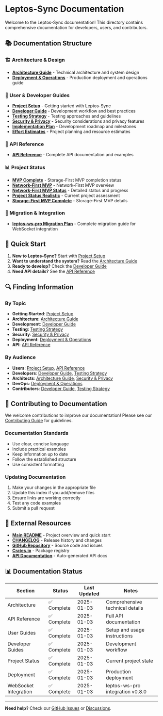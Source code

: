 # Leptos-Sync Documentation

Welcome to the Leptos-Sync documentation! This directory contains comprehensive documentation for developers, users, and contributors.

## 📚 Documentation Structure

### 🏗️ Architecture & Design
- **[Architecture Guide](architecture.md)** - Technical architecture and system design
- **[Deployment & Operations](deployment-operations.md)** - Production deployment and operations guide

### 📖 User & Developer Guides
- **[Project Setup](guides/project-setup.md)** - Getting started with Leptos-Sync
- **[Developer Guide](guides/developer-guide.md)** - Development workflow and best practices
- **[Testing Strategy](guides/testing-strategy.md)** - Testing approaches and guidelines
- **[Security & Privacy](guides/security-privacy.md)** - Security considerations and privacy features
- **[Implementation Plan](guides/implementation-plan.md)** - Development roadmap and milestones
- **[Effort Estimates](guides/effort-estimates.md)** - Project planning and resource estimates

### 🔌 API Reference
- **[API Reference](api/api-reference.md)** - Complete API documentation and examples

### 📊 Project Status
- **[MVP Complete](status/MVP_COMPLETE.md)** - Storage-First MVP completion status
- **[Network-First MVP](status/NETWORK_FIRST_MVP_README.md)** - Network-First MVP overview
- **[Network-First MVP Status](status/NETWORK_FIRST_MVP_STATUS.md)** - Detailed status and progress
- **[Project Status Realistic](status/PROJECT_STATUS_REALISTIC.md)** - Current project assessment
- **[Storage-First MVP Complete](status/STORAGE_FIRST_MVP_COMPLETE.md)** - Storage-First MVP details

### 🔄 Migration & Integration
- **[leptos-ws-pro Migration Plan](LEPTOS_WS_PRO_MIGRATION_PLAN.md)** - Complete migration guide for WebSocket integration

## 🚀 Quick Start

1. **New to Leptos-Sync?** Start with [Project Setup](guides/project-setup.md)
2. **Want to understand the system?** Read the [Architecture Guide](architecture.md)
3. **Ready to develop?** Check the [Developer Guide](guides/developer-guide.md)
4. **Need API details?** See the [API Reference](api/api-reference.md)

## 🔍 Finding Information

### By Topic
- **Getting Started**: [Project Setup](guides/project-setup.md)
- **Architecture**: [Architecture Guide](architecture.md)
- **Development**: [Developer Guide](guides/developer-guide.md)
- **Testing**: [Testing Strategy](guides/testing-strategy.md)
- **Security**: [Security & Privacy](guides/security-privacy.md)
- **Deployment**: [Deployment & Operations](deployment-operations.md)
- **API**: [API Reference](api/api-reference.md)

### By Audience
- **Users**: [Project Setup](guides/project-setup.md), [API Reference](api/api-reference.md)
- **Developers**: [Developer Guide](guides/developer-guide.md), [Testing Strategy](guides/testing-strategy.md)
- **Architects**: [Architecture Guide](architecture.md), [Security & Privacy](guides/security-privacy.md)
- **DevOps**: [Deployment & Operations](deployment-operations.md)
- **Contributors**: [Developer Guide](guides/developer-guide.md), [Testing Strategy](guides/testing-strategy.md)

## 📝 Contributing to Documentation

We welcome contributions to improve our documentation! Please see our [Contributing Guide](../../CONTRIBUTING.md) for guidelines.

### Documentation Standards
- Use clear, concise language
- Include practical examples
- Keep information up to date
- Follow the established structure
- Use consistent formatting

### Updating Documentation
1. Make your changes in the appropriate file
2. Update this index if you add/remove files
3. Ensure links are working correctly
4. Test any code examples
5. Submit a pull request

## 🔗 External Resources

- **[Main README](../../README.md)** - Project overview and quick start
- **[CHANGELOG](../../CHANGELOG.md)** - Release history and changes
- **[GitHub Repository](https://github.com/cloud-shuttle/leptos-sync)** - Source code and issues
- **[Crates.io](https://crates.io/crates/leptos-sync-core)** - Package registry
- **[API Documentation](https://docs.rs/leptos-sync-core)** - Auto-generated API docs

## 📊 Documentation Status

| Section | Status | Last Updated | Notes |
|---------|--------|--------------|-------|
| Architecture | ✅ Complete | 2025-01-03 | Comprehensive technical details |
| API Reference | ✅ Complete | 2025-01-03 | Full API documentation |
| User Guides | ✅ Complete | 2025-01-03 | Setup and usage instructions |
| Developer Guides | ✅ Complete | 2025-01-03 | Development workflow |
| Project Status | ✅ Complete | 2025-01-03 | Current project state |
| Deployment | ✅ Complete | 2025-01-03 | Production deployment |
| WebSocket Integration | ✅ Complete | 2025-01-03 | leptos-ws-pro integration v0.8.0 |

---

**Need help?** Check our [GitHub Issues](https://github.com/cloud-shuttle/leptos-sync/issues) or [Discussions](https://github.com/cloud-shuttle/leptos-sync/discussions).
